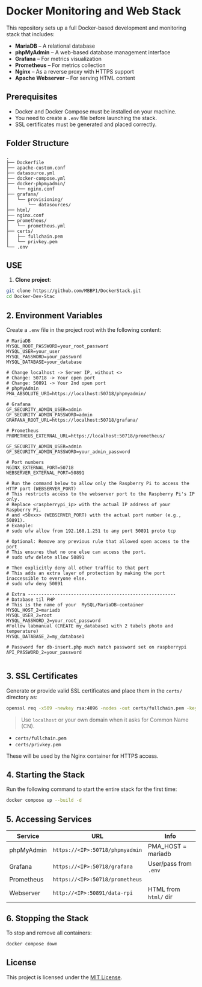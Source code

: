 # Docker Monitoring and Web Stack

This repository sets up a full Docker-based development and monitoring stack that includes:

- **MariaDB** – A relational database
- **phpMyAdmin** – A web-based database management interface
- **Grafana** – For metrics visualization
- **Prometheus** – For metrics collection
- **Nginx** – As a reverse proxy with HTTPS support
- **Apache Webserver** – For serving HTML content

## Prerequisites

- Docker and Docker Compose must be installed on your machine.
- You need to create a `.env` file before launching the stack.
- SSL certificates must be generated and placed correctly.

## Folder Structure

```
.
├── Dockerfile
├── apache-custom.conf
├── datasource.yml
├── docker-compose.yml
├── docker-phpmyadmin/
│   └── nginx.conf
├── grafana/
│   └── provisioning/
│       └── datasources/
├── html/
├── nginx.conf
├── prometheus/
│   └── prometheus.yml
├── certs/
│   ├── fullchain.pem
│   └── privkey.pem
└── .env
```
## USE

1. **Clone project**:

```bash
git clone https://github.com/MBBP1/DockerStack.git
cd Docker-Dev-Stac
```

## 2. Environment Variables

Create a `.env` file in the project root with the following content:

```env
# MariaDB
MYSQL_ROOT_PASSWORD=your_root_password
MYSQL_USER=your_user
MYSQL_PASSWORD=your_password
MYSQL_DATABASE=your_database

# Change localhost -> Server IP, without <>
# Change: 50718 -> Your open port
# Change: 50891 -> Your 2nd open port
# phpMyAdmin
PMA_ABSOLUTE_URI=https://localhost:50718/phpmyadmin/

# Grafana
GF_SECURITY_ADMIN_USER=admin
GF_SECURITY_ADMIN_PASSWORD=admin
GRAFANA_ROOT_URL=https://localhost:50718/grafana/

# Prometheus
PROMETHEUS_EXTERNAL_URL=https://localhost:50718/prometheus/

GF_SECURITY_ADMIN_USER=admin
GF_SECURITY_ADMIN_PASSWORD=your_admin_password

# Port numbers
NGINX_EXTERNAL_PORT=50718
WEBSERVER_EXTERNAL_PORT=50891

# Run the command below to allow only the Raspberry Pi to access the HTTP port (WEBSERVER_PORT)
# This restricts access to the webserver port to the Raspberry Pi's IP only.
# Replace <raspberrypi_ip> with the actual IP address of your Raspberry Pi,
# and <50xxx> (WEBSERVER_PORT) with the actual port number (e.g., 50891).
# Example:
# sudo ufw allow from 192.168.1.251 to any port 50891 proto tcp

# Optional: Remove any previous rule that allowed open access to the port
# This ensures that no one else can access the port.
# sudo ufw delete allow 50891

# Then explicitly deny all other traffic to that port
# This adds an extra layer of protection by making the port inaccessible to everyone else.
# sudo ufw deny 50891

# Extra -------------------------------------------------------
# Database til PHP
# This is the name of your  MySQL/MariaDB-container
MYSQL_HOST_2=mariadb 
MYSQL_USER_2=root
MYSQL_PASSWORD_2=your_root_password
#Follow labmanual (CREATE my_database1 with 2 tabels photo and temperature)
MYSQL_DATABASE_2=my_database1    

# Password for db-insert.php much match password set on raspberrypi
API_PASSWORD_2=your_password


```

## 3. SSL Certificates

Generate or provide valid SSL certificates and place them in the `certs/` directory as:

```bash
openssl req -x509 -newkey rsa:4096 -nodes -out certs/fullchain.pem -keyout certs/privkey.pem -days 365
```

> Use `localhost` or your own domain when it asks for Common Name (CN).

- `certs/fullchain.pem`
- `certs/privkey.pem`

These will be used by the Nginx container for HTTPS access.

## 4. Starting the Stack

Run the following command to start the entire stack for the first time:

```bash
docker compose up --build -d
```

## 5. Accessing Services

| Service        | URL                              | Info                         |
|----------------|----------------------------------|------------------------------|
| phpMyAdmin     | `https://<IP>:50718/phpmyadmin`  | PMA_HOST = mariadb           |
| Grafana        | `https://<IP>:50718/grafana`     | User/pass from `.env`        |
| Prometheus     | `https://<IP>:50718/prometheus`  |                              |
| Webserver      | `http://<IP>:50891/data-rpi`     | HTML from `html/` dir        |

## 6. Stopping the Stack

To stop and remove all containers:

```bash
docker compose down
```

## License

This project is licensed under the [MIT License](LICENSE).
